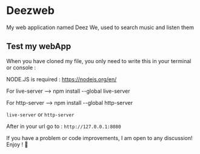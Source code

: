 # Deezweb

My web application named Deez We, used to search music and listen them

## Test my webApp

When you have cloned my file, you only need to write this in your terminal or console :

NODE.JS is required : https://nodejs.org/en/

For live-server --> npm install --global live-server

For http-server --> npm install --global http-server

`live-server` or `http-server`

After in your url go to : `http://127.0.0.1:8080`

If you have a problem or code improvements, I am open to any discussion! Enjoy ! 🙂
